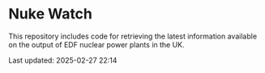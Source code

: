 # Nuke Watch

This repository includes code for retrieving the latest information available on the output of EDF nuclear power plants in the UK.

Last updated: 2025-02-27 22:14